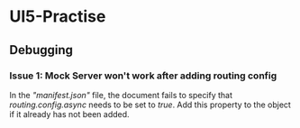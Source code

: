 # UI5-Practise

## Debugging

### Issue 1: Mock Server won't work after adding routing config

In the *"manifest.json"* file, the document fails to specify that *routing.config.async* needs to be set to *true*.
Add this property to the object if it already has not been added.
